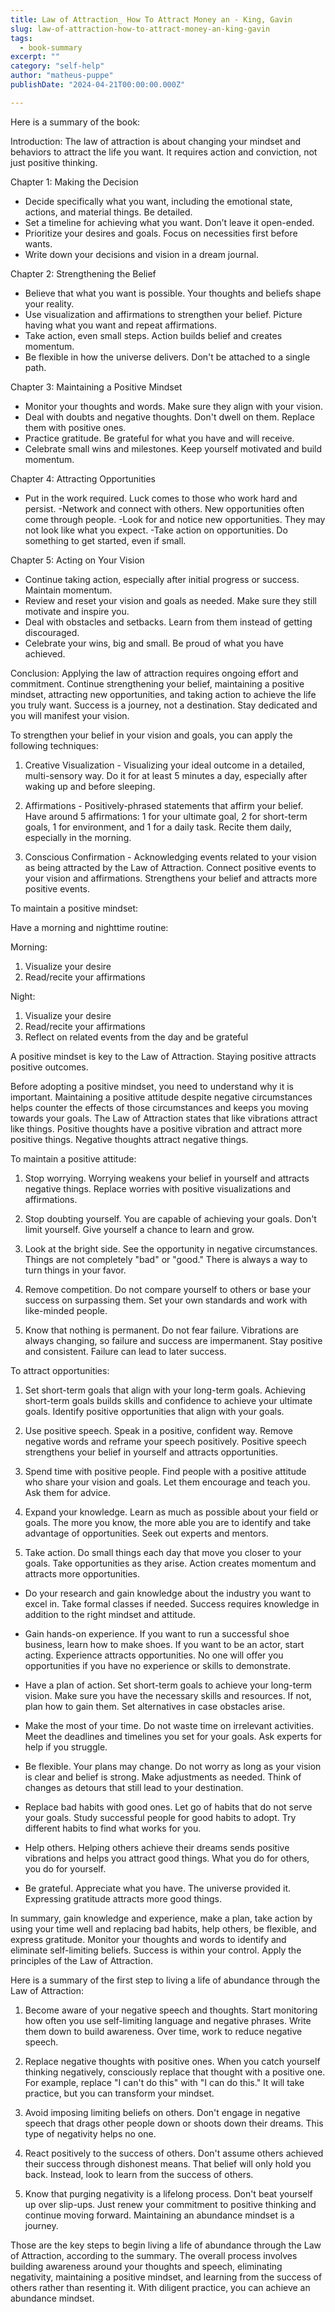 ```yaml
---
title: Law of Attraction_ How To Attract Money an - King, Gavin
slug: law-of-attraction-how-to-attract-money-an-king-gavin
tags: 
  - book-summary
excerpt: ""
category: "self-help"
author: "matheus-puppe"
publishDate: "2024-04-21T00:00:00.000Z"

---
```



 Here is a summary of the book:

Introduction: The law of attraction is about changing your mindset and behaviors to attract the life you want. It requires action and conviction, not just positive thinking. 

Chapter 1: Making the Decision
- Decide specifically what you want, including the emotional state, actions, and material things. Be detailed.
- Set a timeline for achieving what you want. Don’t leave it open-ended. 
- Prioritize your desires and goals. Focus on necessities first before wants.
- Write down your decisions and vision in a dream journal.

Chapter 2: Strengthening the Belief
- Believe that what you want is possible. Your thoughts and beliefs shape your reality.
- Use visualization and affirmations to strengthen your belief. Picture having what you want and repeat affirmations.
- Take action, even small steps. Action builds belief and creates momentum. 
- Be flexible in how the universe delivers. Don't be attached to a single path.

Chapter 3: Maintaining a Positive Mindset
- Monitor your thoughts and words. Make sure they align with your vision.
- Deal with doubts and negative thoughts. Don't dwell on them. Replace them with positive ones.
- Practice gratitude. Be grateful for what you have and will receive. 
- Celebrate small wins and milestones. Keep yourself motivated and build momentum.

Chapter 4: Attracting Opportunities 
- Put in the work required. Luck comes to those who work hard and persist. 
-Network and connect with others. New opportunities often come through people.
-Look for and notice new opportunities. They may not look like what you expect.
-Take action on opportunities. Do something to get started, even if small.

Chapter 5: Acting on Your Vision
- Continue taking action, especially after initial progress or success. Maintain momentum.
- Review and reset your vision and goals as needed. Make sure they still motivate and inspire you.
- Deal with obstacles and setbacks. Learn from them instead of getting discouraged.
- Celebrate your wins, big and small. Be proud of what you have achieved.

Conclusion: Applying the law of attraction requires ongoing effort and commitment. Continue strengthening your belief, maintaining a positive mindset, attracting new opportunities, and taking action to achieve the life you truly want. Success is a journey, not a destination. Stay dedicated and you will manifest your vision.

 

To strengthen your belief in your vision and goals, you can apply the following techniques:

1. Creative Visualization - Visualizing your ideal outcome in a detailed, multi-sensory way. Do it for at least 5 minutes a day, especially after waking up and before sleeping. 

2. Affirmations - Positively-phrased statements that affirm your belief. Have around 5 affirmations: 1 for your ultimate goal, 2 for short-term goals, 1 for environment, and 1 for a daily task. Recite them daily, especially in the morning. 

3. Conscious Confirmation - Acknowledging events related to your vision as being attracted by the Law of Attraction. Connect positive events to your vision and affirmations. Strengthens your belief and attracts more positive events.

To maintain a positive mindset:

Have a morning and nighttime routine:

Morning:
1. Visualize your desire 
2. Read/recite your affirmations

Night:
1. Visualize your desire
2. Read/recite your affirmations
3. Reflect on related events from the day and be grateful

A positive mindset is key to the Law of Attraction. Staying positive attracts positive outcomes.

 

Before adopting a positive mindset, you need to understand why it is important. Maintaining a positive attitude despite negative circumstances helps counter the effects of those circumstances and keeps you moving towards your goals. The Law of Attraction states that like vibrations attract like things. Positive thoughts have a positive vibration and attract more positive things. Negative thoughts attract negative things. 

To maintain a positive attitude:

1. Stop worrying. Worrying weakens your belief in yourself and attracts negative things. Replace worries with positive visualizations and affirmations.

2. Stop doubting yourself. You are capable of achieving your goals. Don't limit yourself. Give yourself a chance to learn and grow. 

3. Look at the bright side. See the opportunity in negative circumstances. Things are not completely "bad" or "good." There is always a way to turn things in your favor.

4. Remove competition. Do not compare yourself to others or base your success on surpassing them. Set your own standards and work with like-minded people. 

5. Know that nothing is permanent. Do not fear failure. Vibrations are always changing, so failure and success are impermanent. Stay positive and consistent. Failure can lead to later success.

To attract opportunities:

1. Set short-term goals that align with your long-term goals. Achieving short-term goals builds skills and confidence to achieve your ultimate goals. Identify positive opportunities that align with your goals.

2. Use positive speech. Speak in a positive, confident way. Remove negative words and reframe your speech positively. Positive speech strengthens your belief in yourself and attracts opportunities.  

3. Spend time with positive people. Find people with a positive attitude who share your vision and goals. Let them encourage and teach you. Ask them for advice. 

4. Expand your knowledge. Learn as much as possible about your field or goals. The more you know, the more able you are to identify and take advantage of opportunities. Seek out experts and mentors.

5. Take action. Do small things each day that move you closer to your goals. Take opportunities as they arise. Action creates momentum and attracts more opportunities.

 

- Do your research and gain knowledge about the industry you want to excel in. Take formal classes if needed. Success requires knowledge in addition to the right mindset and attitude. 

- Gain hands-on experience. If you want to run a successful shoe business, learn how to make shoes. If you want to be an actor, start acting. Experience attracts opportunities. No one will offer you opportunities if you have no experience or skills to demonstrate.

- Have a plan of action. Set short-term goals to achieve your long-term vision. Make sure you have the necessary skills and resources. If not, plan how to gain them. Set alternatives in case obstacles arise. 

- Make the most of your time. Do not waste time on irrelevant activities. Meet the deadlines and timelines you set for your goals. Ask experts for help if you struggle. 

- Be flexible. Your plans may change. Do not worry as long as your vision is clear and belief is strong. Make adjustments as needed. Think of changes as detours that still lead to your destination.

- Replace bad habits with good ones. Let go of habits that do not serve your goals. Study successful people for good habits to adopt. Try different habits to find what works for you.

- Help others. Helping others achieve their dreams sends positive vibrations and helps you attract good things. What you do for others, you do for yourself. 

- Be grateful. Appreciate what you have. The universe provided it. Expressing gratitude attracts more good things.

In summary, gain knowledge and experience, make a plan, take action by using your time well and replacing bad habits, help others, be flexible, and express gratitude. Monitor your thoughts and words to identify and eliminate self-limiting beliefs. Success is within your control. Apply the principles of the Law of Attraction.

 Here is a summary of the first step to living a life of abundance through the Law of Attraction:

1. Become aware of your negative speech and thoughts. Start monitoring how often you use self-limiting language and negative phrases. Write them down to build awareness. Over time, work to reduce negative speech.

2. Replace negative thoughts with positive ones. When you catch yourself thinking negatively, consciously replace that thought with a positive one. For example, replace "I can't do this" with "I can do this." It will take practice, but you can transform your mindset.

3. Avoid imposing limiting beliefs on others. Don't engage in negative speech that drags other people down or shoots down their dreams. This type of negativity helps no one. 

4. React positively to the success of others. Don't assume others achieved their success through dishonest means. That belief will only hold you back. Instead, look to learn from the success of others. 

5. Know that purging negativity is a lifelong process. Don't beat yourself up over slip-ups. Just renew your commitment to positive thinking and continue moving forward. Maintaining an abundance mindset is a journey.

Those are the key steps to begin living a life of abundance through the Law of Attraction, according to the summary. The overall process involves building awareness around your thoughts and speech, eliminating negativity, maintaining a positive mindset, and learning from the success of others rather than resenting it. With diligent practice, you can achieve an abundance mindset.